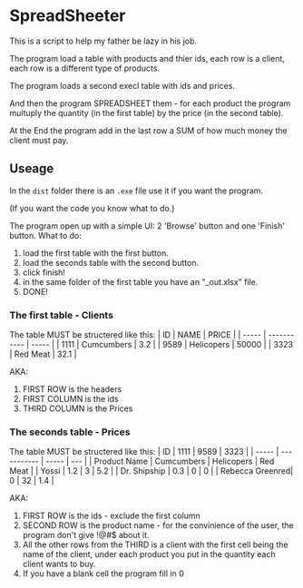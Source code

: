 # SpreadSheeter
This is a script to help my father be lazy in his job.

The program load a table with products and thier ids, each row is a client, each row is a different type of products.

The program loads a second execl table with ids and prices.

And then the program SPREADSHEET them - for each product the program multuply the quantity (in the first table) by the price (in the second table).

At the End the program add in the last row a SUM of how much money the client must pay.

## Useage
In the `dist` folder there is an `.exe` file use it if you want the program.

(If you want the code you know what to do.)

The program open up with a simple UI: 2 'Browse' button and one 'Finish' button.
What to do:
1. load the first table with the first button.
2. load the seconds table with the second button.
3. click finish!
4. in the same folder of the first table you have an "_out.xlsx" file.
5. DONE!

### The first table - Clients
The table MUST be structered like this:
| ID    | NAME        | PRICE |
| ----- | ----------- | ----- |
| 1111  | Cumcumbers  | 3.2   |
| 9589  | Helicopers  | 50000 |
| 3323  | Red Meat    | 32.1  |

AKA:  
1. FIRST ROW is the headers
2. FIRST COLUMN is the ids
3. THIRD COLUMN is the Prices

### The seconds table - Prices
The table MUST be structered like this:
| ID              | 1111        | 9589        | 3323        |
| -----           | ----------- | -----       | ---         |
| Product Name    | Cumcumbers  | Helicopers  | Red Meat    |
| Yossi           | 1.2         | 3           | 5.2         |
| Dr. Shipship    | 0.3         | 0           | 0           |
| Rebecca Greenred| 0           | 32          | 1.4         |

AKA:  
1. FIRST ROW is the ids - exclude the first column
2. SECOND ROW is the product name - for the convinience of the user, the program don't give !@#$ about it.
3. All the other rows from the THIRD is a client with the first cell being the name of the client, under each product you put in the quantity each client wants to buy.
4. If you have a blank cell the program fill in 0
